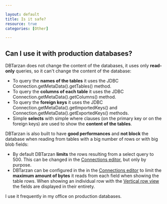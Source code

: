 ```yaml
---

layout: default
title: Is it safe?
resource: true
categories: [Other]

---
```


## Can I use it with production databases?

DBTarzan does not change the content of the databases, it uses only **read-only** queries, so it can't change the content of the database:
* To query the **names of the tables** it uses the JDBC Connection.getMetaData().getTables() method.
* To query the **columns of each table** it uses the JDBC Connection.getMetaData().getColumns() method.
* To query the **foreign keys** it uses the JDBC Connection.getMetaData().getImportedKeys() and Connection.getMetaData().getExportedKeys() methods.
* Simple **selects** with simple where clauses (on the primary key or on the foreign keys) are used to show the **content of the tables**.   

DBTarzan is also built to have **good performances** and **not block** the database when reading from tables with a big number of rows or with big blob fields:
* By default DBTarzan **limits** the rows resulting from a select query to 500. This can be changed in the [Connections editor](Connections-editor), but only by purpose.
* DBTarzan can be configured in the in the [Connections editor](Connections-editor) to limit the **maximum amount of bytes** it reads from each field when showing the table rows.  When showing an individual row with the [Vertical row view](Vertical-row-view) the fields are displayed in their entirety.


I use it frequently in my office on production databases.

